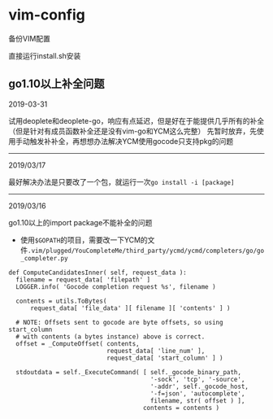 # vim-config

备份VIM配置

直接运行install.sh安装

## go1.10以上补全问题

2019-03-31

试用deoplete和deoplete-go，响应有点延迟，但是好在于能提供几乎所有的补全（但是针对有成员函数补全还是没有vim-go和YCM这么完整）
先暂时放弃，先使用<c-x><c-o>手动触发补补全，再想想办法解决YCM使用gocode只支持pkg的问题

---
2019/03/17

最好解决办法是只要改了一个包，就运行一次`go install -i [package]`

---

2019/03/16

go1.10以上的import package不能补全的问题

- 使用`$GOPATH`的项目，需要改一下YCM的文件`.vim/plugged/YouCompleteMe/third_party/ycmd/ycmd/completers/go/go_completer.py`
```
def ComputeCandidatesInner( self, request_data ):
  filename = request_data[ 'filepath' ]
  LOGGER.info( 'Gocode completion request %s', filename )

  contents = utils.ToBytes(
      request_data[ 'file_data' ][ filename ][ 'contents' ] )

  # NOTE: Offsets sent to gocode are byte offsets, so using start_column
  # with contents (a bytes instance) above is correct.
  offset = _ComputeOffset( contents,
                           request_data[ 'line_num' ],
                           request_data[ 'start_column' ] )

  stdoutdata = self._ExecuteCommand( [ self._gocode_binary_path,
                                       '-sock', 'tcp', '-source',
                                       '-addr', self._gocode_host,
                                       '-f=json', 'autocomplete',
                                       filename, str( offset ) ],
                                     contents = contents )
```
